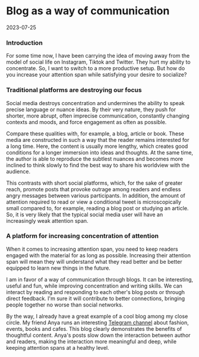 # Blog as a way of communication

2023-07-25

### Introduction

For some time now, I have been carrying the idea of moving away from the model of social life on Instagram, Tiktok and Twitter. They hurt my ability to concentrate. So, I want to switch to a more productive setup. But how do you increase your attention span while satisfying your desire to socialize?

### Traditional platforms are destroying our focus

Social media destroys concentration and undermines the ability to speak precise language or nuance ideas. By their very nature, they push for shorter, more abrupt, often imprecise communication, constantly changing contexts and moods, and force engagement as often as possible.

Compare these qualities with, for example, a blog, article or book. These media are constructed in such a way that the reader remains interested for a long time. Here, the content is usually more lengthy, which creates good conditions for a longer immersion into ideas and thoughts. At the same time, the author is able to reproduce the subtlest nuances and becomes more inclined to think slowly to find the best way to share his worldview with the audience.

This contrasts with short social platforms, which, for the sake of greater reach, promote posts that provoke outrage among readers and endless angry messages between various participants. In addition, the amount of attention required to read or view a conditional tweet is microscopically small compared to, for example, reading a blog post or studying an article. So, it is very likely that the typical social media user will have an increasingly weak attention span.

### A platform for increasing concentration of attention

When it comes to increasing attention span, you need to keep readers engaged with the material for as long as possible. Increasing their attention span will mean they will understand what they read better and be better equipped to learn new things in the future.

I am in favor of a way of communication through blogs. It can be interesting, useful and fun, while improving concentration and writing skills. We can interact by reading and responding to each other's blog posts or through direct feedback. I'm sure it will contribute to better connections, bringing people together no worse than social networks.

By the way, I already have a great example of a cool blog among my close circle. My friend Anya runs an interesting [Telegram channel](https://t.me/lifeafter27) about fashion, events, books and cafes. This blog clearly demonstrates the benefits of thoughtful content. Anya's posts slow down the interaction between author and readers, making the interaction more meaningful and deep, while keeping attention spans at a healthy level.
